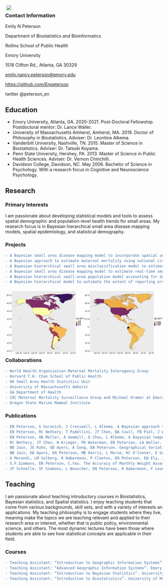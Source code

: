 
<img src="https://user-images.githubusercontent.com/22241996/142932625-36ddf5b9-1f96-423f-996c-f78e69f9b6b1.jpg" width="500" align = "right">

### Contact Information

Emily N Peterson

Department of Biostatistics and Bioinformatics

Rollins School of Public Health

Emory University

1518 Clifton Rd., Atlanta, GA 30329

emily.nancy.peterson@emory.edu

https://github.com/Enpeterson

 twitter @peterson_en


## Education
- Emory University, Atlanta, GA. 2020-2021. Post-Doctoral Fellowship. Postdoctoral mentor: Dr. Lance Waller.
- University of Massachusetts Amherst, Amherst, MA. 2019. Doctor of Philosophy in Biostatistics. Adviser: Dr. Leontine Alkema.
- Vanderbilt University, Nashville, TN. 2015. Master of Science in Biostatistics. Adviser: Dr. Tatsuki Koyama.
- Penn State University, Hershey, PA. 2013. Master of Science in Public Health Sciences. Adviser: Dr. Vernon Chinchilli.
- Davidson College, Davidson, NC. May 2006. Bachelor of Science in Psychology. With a research focus in Cognitive and Neuroscience Psychology.



## Research


### Primary Interests
I am passionate about developing statistical models and tools to assess spatial demographic and population-level health trends for small areas. My research focus is in Bayesian hierarchical small area disease mapping models, spatial epidemiology, and statistical demography.



### Projects
```diff
- A Bayesian small area disease mapping model to incorporate spatial uncertainty associated with small area population counts.
- A Bayesian approach to estimate maternal mortality using national civil registration vital statistics data accounting for reporting errors. 
- A Bayesian hierarchical small area misclassification model to estimate extent of misclassification errors of maternal mortality by U.S. Pregnancy Mortality Surveillance Systems. 
- A Bayesian small area disease mapping model to estimate real-time small area estimates of crisis related deaths using innovative social mobility data
- A Bayesian hierarchical small-area population model accounting for data source specific methods from American Community Survey, Population Estimates Program, and Decennial Census data.
- A Bayesian hierarchical model to estimate the extent of reporting errors of maternal mortality by national vital registration systems
```
<img src="https://github.com/Enpeterson/enpeterson.github.io/blob/main/docs/bmismaps.jpg" width="500" align = "right">


### Collaborations
```diff
- World Health Organization Maternal Mortality Interagency Group
- Harvard T.H. Chan School of Public Health
- UK Small Area Health Statistics Unit
- University of Massachusetts Amherst
- GA Department of Health
- CDC Maternal Mortality Surveillance Group and Michael Kramer at Emory University Epidemiology Department 
- Oregon State Marine Mammal Institute
```

### Publications
```diff
- EN Peterson, G Guranich, J Cresswell, L Alkema. A Bayesian approach to estimate maternal mortality using national civil registration vital statistics data accounting for misclassification errors. (In progress).
- EN Peterson, RC Nethery, T Padellini, JT Chen, BA Coull, FB Piel, J Wakefield, M Blangiardo, L Waller. A Bayesian hierarchical small-area population model accounting for data source specific methodologies from American Community Survey, Population Estimates Program, and Decennial Census data. Journal of Applied Statistics (submitted).
- EN Peterson, AB Moller, A Gemmill, D Chou, L Alkema. A Bayesian temporal hierarchical model to assess levels of misclassification error in national vital registration maternal mortality data. Statistics in Medicine (accepted).
- RC Nethery, JT Chen, N Krieger, PD Waterman, EN Peterson, LA Waller, BA Coull. Statistical implications of endogeneity induced by residential segregation in small-area modelling of health inequities. The American Statistician (accepted).
- NB Jain, JE Kuhn, GD Ayers, A Song, EN Peterson. Geographical Variation in Rates of Shoulder and Knee Arthroscopy in U.S. States and Relationship to Orthopedist Density in Surgeon Volume. JAMA. 2019. 11; 2(12).  doi: 10.1001/jamanetworkopen.2019.17315
- NB Jain, GD Ayers, EN Peterson, MB Harris, L Morse, KC O'Connor, E Garshick.  Traumatic spinal cord injury in the United States, 1993-2012. JAMA. 2015. 9;313(22). 2236-43.
- A Morandi, LM Solberg, R Habermann, P Cleeton, EN Peterson, EW Ely, J Schnelle. Documentation and Management of Words Associated with Delirium Among Elderly Patients in Postacute Care: A Pilot Investigation. JAMDA. 2009. 34-339.
- S.F.Simmons, EN Peterson, C.You. The Accuracy of Monthly Weight Assessments in Nursing Homes: Implications for the Identification of Weight Loss. Journal of Nutrition, Health and Aging. 2009. 13, 3, 284-288.
- JF Schnelle, SF Simmons, L Beuscher, EN Peterson, R Habermann, F Leung. Prevalence of Constipation Symptoms in Nursing Home Residents. Journal of Gerontology. 2009.
```

## Teaching
I am passionate about teaching introductory courses in Biostatistics, Bayesian statistics, and Spatial statistics. I enjoy teaching students that come from various backgrounds, skill sets, and with a variety of interests an applications. My teaching philosophy is to engage students where they live, meaning make the topics we are teaching relevant and applied to their research area or interest, whether that is public policy, environmental science, and others. The most dynamic lectures have been those where students are able to see how statistical concepts are applicable in their field. 

### Courses 
```diff
- Teaching Assistant: “Introduction to Geographic Information Systems”. Emory University. INFO 530. Fall 2021.
- Teaching Assistant: “Advanced Geographic Information Systems”. Emory University. INFO 532. Fall 2021.
- Teaching Assistant: “Introduction to Bayesian Statistics”. University of Massachusetts.  BIOS 697. Spring 2017.
- Teaching Assistant: “Introduction to Biostatistics”. University of Massachusetts. BIOSTATS 540. Spring 2016.
```



<!-- 
```markdown
Syntax highlighted code block

# Header 1
## Header 2
### Header 3

- Bulleted
- List

1. Numbered
2. List

**Bold** and _Italic_ and `Code` text

[Link](url) and ![Image](src)
```

For more details see [Basic writing and formatting syntax](https://docs.github.com/en/github/writing-on-github/getting-started-with-writing-and-formatting-on-github/basic-writing-and-formatting-syntax).

### Jekyll Themes

Your Pages site will use the layout and styles from the Jekyll theme you have selected in your [repository settings](https://github.com/Enpeterson/enpeterson.github.io/settings/pages). The name of this theme is saved in the Jekyll `_config.yml` configuration file.

### Support or Contact

Having trouble with Pages? Check out our [documentation](https://docs.github.com/categories/github-pages-basics/) or [contact support](https://support.github.com/contact) and we’ll help you sort it out.
 -->
